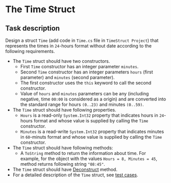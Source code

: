 # The Time Struct

## Task description
Design a struct `Time` (add code in `Time.cs` file in `TimeStruct Project`) that represents the times in `24`-hours format without date according to the following requirements.    
- The `Time` struct should have two constructors.
    - First `Time` constructor has an integer parameter `minutes`. 
    - Second `Time` constructor has an integer parameters `hours` (first parameter) and `minutes` (second parameter). 
    - The first constructor uses the `this` keyword to call the second constructor.
    - Value of `hours` and `minutes` parameters can be any (including negative, time `00:00` is considered as a origin) and are converted into the standard range for hours `(0..23)` and minutes `(0..59)`.
- The `Time` struct should have following properties.
    - `Hours` is a read-only `System.Int32` property that indicates hours in `24`-hours format and whose value is supplied by calling the `Time` constructor.
    - `Minutes` is a read-write `System.Int32` property that indicates minutes in `60`-minuts format and whose value is supplied by calling the `Time` constructor.
- The `Time` struct should have following methods:
    - A `ToString` method to return the information about time. For example, for the object with the values `Hours = 8, Minutes = 45`, method returns following string `"08:45"`.
- The `Time` struct should have [Deconstruct](https://docs.microsoft.com/en-us/dotnet/csharp/deconstruct#deconstructing-user-defined-types) method.
-  For a detailed description of the `Time` struct, see [test cases](TimeStruct.Tests/TimeTests.cs). 